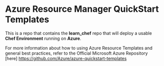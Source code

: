 # Azure Resource Manager QuickStart Templates

This is a repo that contains the **learn_chef** repo that will deploy a usable **Chef Environment** running on **Azure**.

For more information about how to using Azure Resource Templates and general best practices, refer to the Official Microsoft Azure Repository [here] https://github.com/Azure/azure-quickstart-templates

